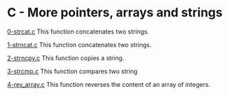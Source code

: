 # C - More pointers, arrays and strings

[0-strcat.c](./0-strcat.c)
This function concatenates two strings.

[1-strncat.c](./1-strncat.c)
This function concatenates two strings.

[2-strncpy.c](./2-strncpy.c)
This function copies a string.

[3-strcmp.c](./3-strcmp.c)
This function compares two string

[4-rev_array.c](./4-rev_array.c)
This function reverses the content of an array of integers.
